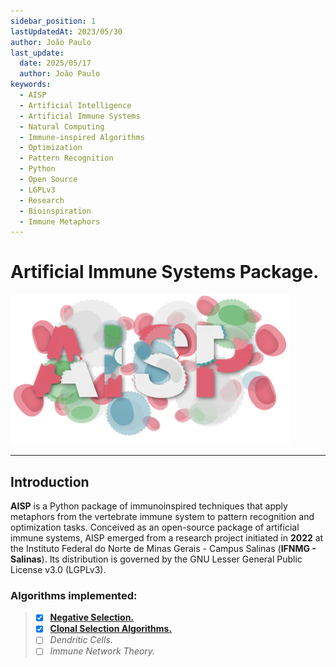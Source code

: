 ```yaml
---
sidebar_position: 1
lastUpdatedAt: 2023/05/30
author: João Paulo
last_update:
  date: 2025/05/17
  author: João Paulo
keywords:
  - AISP
  - Artificial Intelligence
  - Artificial Immune Systems
  - Natural Computing
  - Immune-inspired Algorithms
  - Optimization
  - Pattern Recognition
  - Python
  - Open Source
  - LGPLv3
  - Research
  - Bioinspiration
  - Immune Metaphors
---
```

# Artificial Immune Systems Package.

<div style={{ display: "flex", justifyContent: "center", alignItems: "center"}}>

![](./assets/logo.svg)  

</div>

---

## Introduction

**AISP** is a Python package of immunoinspired techniques that apply metaphors from the vertebrate immune system to pattern recognition and optimization tasks. Conceived as an open-source package of artificial immune systems, AISP emerged from a research project initiated in **2022** at the Instituto Federal do Norte de Minas Gerais - Campus Salinas (**IFNMG - Salinas**). Its distribution is governed by the GNU Lesser General Public License v3.0 (LGPLv3).

### Algorithms implemented:

> - [x] [**Negative Selection.**](/docs/0.2.x/aisp-techniques/Negative%20Selection/)
> - [x] [**Clonal Selection Algorithms.**](/docs/0.2.x/aisp-techniques/Clonal%20Selection%20Algorithms/)
> - [ ] *Dendritic Cells.*
> - [ ] *Immune Network Theory.*
